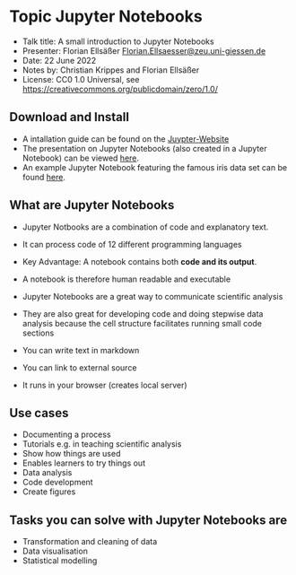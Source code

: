 # Topic Jupyter Notebooks

- Talk title: A small introduction to Jupyter Notebooks
- Presenter: Florian Ellsäßer <Florian.Ellsaesser@zeu.uni-giessen.de>
- Date: 22 June 2022
- Notes by: Christian Krippes and Florian Ellsäßer
- License: CC0 1.0 Universal, see <https://creativecommons.org/publicdomain/zero/1.0/>

## Download and Install
- A intallation guide can be found on the [Juypter-Website](https://jupyter.org/install)
- The presentation on Jupyter Notebooks (also created in a Jupyter Notebook) can be viewed [here](https://gitlab.ub.uni-giessen.de/hackyhour-team/hackyhour-giessen-orga/-/blob/main/Notes/2022-07-27-HackyHour_presentation.ipynb).
- An example Jupyter Notebook featuring the famous iris data set can be found [here](https://gitlab.ub.uni-giessen.de/hackyhour-team/hackyhour-giessen-orga/-/blob/main/Notes/2022-07-27-HackyHour_Iris_example.ipynb).

## What are Jupyter Notebooks

- Jupyter Notbooks are a combination of code and explanatory text.
- It can process code of 12 different programming languages
- Key Advantage: A notebook contains both **code and its output**.
- A notebook is therefore human readable and executable
- Jupyter Notebooks are a great way to communicate scientific analysis
- They are also great for developing code and doing stepwise data analysis because the cell structure facilitates running small code sections

- You can write text in markdown
- You can link to external source
- It runs in your browser (creates local server)

## Use cases

- Documenting a process
- Tutorials e.g. in teaching scientific analysis
- Show how things are used
- Enables learners to try things out
- Data analysis
- Code development
- Create figures 

## Tasks you can solve with Jupyter Notebooks are

- Transformation and cleaning of data
- Data visualisation
- Statistical modelling
